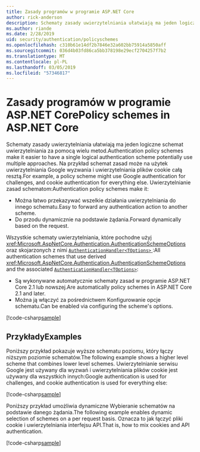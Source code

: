 ```yaml
---
title: Zasady programów w programie ASP.NET Core
author: rick-anderson
description: Schematy zasady uwierzytelniania ułatwiają ma jeden logiczne schemat uwierzytelniania
ms.author: riande
ms.date: 2/28/2019
uid: security/authentication/policyschemes
ms.openlocfilehash: c310b61e14df2b7846e32a602bb75914a5850aff
ms.sourcegitcommit: 036d4b03fd86ca5bb378198e29ecf2704257f7b2
ms.translationtype: MT
ms.contentlocale: pl-PL
ms.lasthandoff: 03/05/2019
ms.locfileid: "57346817"
---
```

# <a name="policy-schemes-in-aspnet-core"></a><span data-ttu-id="b0a76-103">Zasady programów w programie ASP.NET Core</span><span class="sxs-lookup"><span data-stu-id="b0a76-103">Policy schemes in ASP.NET Core</span></span>

<span data-ttu-id="b0a76-104">Schematy zasady uwierzytelniania ułatwiają ma jeden logiczne schemat uwierzytelniania za pomocą wielu metod.</span><span class="sxs-lookup"><span data-stu-id="b0a76-104">Authentication policy schemes make it easier to have a single logical authentication scheme potentially use multiple approaches.</span></span> <span data-ttu-id="b0a76-105">Na przykład schemat zasad może na użytek uwierzytelniania Google wyzwania i uwierzytelniania plików cookie całą resztą.</span><span class="sxs-lookup"><span data-stu-id="b0a76-105">For example, a policy scheme might use Google authentication for challenges, and cookie authentication for everything else.</span></span> <span data-ttu-id="b0a76-106">Uwierzytelnianie zasad schematom:</span><span class="sxs-lookup"><span data-stu-id="b0a76-106">Authentication policy schemes make it:</span></span>

* <span data-ttu-id="b0a76-107">Można łatwo przekazywać wszelkie działania uwierzytelniania do innego schematu.</span><span class="sxs-lookup"><span data-stu-id="b0a76-107">Easy to forward any authentication action to another scheme.</span></span>
* <span data-ttu-id="b0a76-108">Do przodu dynamicznie na podstawie żądania.</span><span class="sxs-lookup"><span data-stu-id="b0a76-108">Forward dynamically based on the request.</span></span>

<span data-ttu-id="b0a76-109">Wszystkie schematy uwierzytelniania, które pochodne użyj <xref:Microsoft.AspNetCore.Authentication.AuthenticationSchemeOptions> oraz skojarzonych z nimi [ `AuthenticationHandler<TOptions>` ](/dotnet/api/microsoft.aspnetcore.authentication.authenticationhandler-1):</span><span class="sxs-lookup"><span data-stu-id="b0a76-109">All authentication schemes that use derived <xref:Microsoft.AspNetCore.Authentication.AuthenticationSchemeOptions> and the associated [`AuthenticationHandler<TOptions>`](/dotnet/api/microsoft.aspnetcore.authentication.authenticationhandler-1):</span></span>

* <span data-ttu-id="b0a76-110">Są wykonywane automatycznie schematy zasad w programie ASP.NET Core 2.1 lub nowszej.</span><span class="sxs-lookup"><span data-stu-id="b0a76-110">Are automatically policy schemes in ASP.NET Core 2.1 and later.</span></span>
* <span data-ttu-id="b0a76-111">Można ją włączyć za pośrednictwem Konfigurowanie opcje schematu.</span><span class="sxs-lookup"><span data-stu-id="b0a76-111">Can be enabled via configuring the scheme's options.</span></span>

[!code-csharp[sample](policyschemes/samples/AuthenticationSchemeOptions.cs?name=snippet)]

## <a name="examples"></a><span data-ttu-id="b0a76-112">Przykłady</span><span class="sxs-lookup"><span data-stu-id="b0a76-112">Examples</span></span>

<span data-ttu-id="b0a76-113">Poniższy przykład pokazuje wyższe schematu poziomu, który łączy niższym poziomie schematów.</span><span class="sxs-lookup"><span data-stu-id="b0a76-113">The following example shows a higher level scheme that combines lower level schemes.</span></span> <span data-ttu-id="b0a76-114">Uwierzytelnianie serwisu Google jest używany dla wyzwań i uwierzytelniania plików cookie jest używany dla wszystkich innych:</span><span class="sxs-lookup"><span data-stu-id="b0a76-114">Google authentication is used for challenges, and cookie authentication is used for everything else:</span></span>

[!code-csharp[sample](policyschemes/samples/Startup.cs?name=snippet1)]

<span data-ttu-id="b0a76-115">Poniższy przykład umożliwia dynamiczne Wybieranie schematów na podstawie danego żądania.</span><span class="sxs-lookup"><span data-stu-id="b0a76-115">The following example enables dynamic selection of schemes on a per request basis.</span></span> <span data-ttu-id="b0a76-116">Oznacza to jak łączyć pliki cookie i uwierzytelniania interfejsu API.</span><span class="sxs-lookup"><span data-stu-id="b0a76-116">That is, how to mix cookies and API authentication.</span></span>

 <!-- REVIEW, missing If set in public Func<HttpContext, string> ForwardDefaultSelector -->

[!code-csharp[sample](policyschemes/samples/Startup.cs?name=snippet2)]
